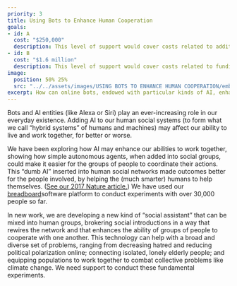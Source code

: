 ```yaml
---
priority: 3
title: Using Bots to Enhance Human Cooperation
goals:
- id: A
  cost: "$250,000"
  description: This level of support would cover costs related to additional pilot project work on using bots to enhance human cooperation, including support for software development on our <a href="http://breadboard.yale.edu" target="_blank" class="underline text-blue-500 hover:no-underline">breadboard</a> platform, participant incentives, research assistance and analysis over a 1-year period.
- id: B
  cost: "$1.6 million"
  description: This level of support would cover costs related to funding our full research team over the course of 2.5 years to develop and execute game theory-driven experimental scenarios, exploring how AI agents (bots) can affect behavior and validating these discoveries in real-world scenarios in the US and Honduras. Outcomes would include publication of significant new discoveries.
image:
  position: 50% 25%
  src: "../../assets/images/USING BOTS TO ENHANCE HUMAN COOPERATION/embedded-bots-d.jpg"
excerpt: How can online bots, endowed with particular kinds of AI, enhance human cooperation? By rewiring social connections using autonomous agents, we can make groups of people more effective at cooperation and better able to solve diverse collective actions problems.
---
```


Bots and AI entities (like Alexa or Siri) play an ever-increasing role in our everyday existence. Adding AI to our human social systems (to form what we call “hybrid systems” of humans and machines) may affect our ability to live and work together, for better or worse.

We have been exploring how AI may enhance our abilities to work together, showing how simple autonomous agents, when added into social groups, could make it easier for the groups of people to coordinate their actions. This “dumb AI” inserted into human social networks made outcomes better for the people involved, by helping the (much smarter) humans to help themselves. ([See our 2017 Nature article.][nature]) We have used our [breadboard]software platform to conduct experiments with over 30,000 people so far. 

In new work, we are developing a new kind of “social assistant” that can be mixed into human groups, brokering social introductions in a way that rewires the network and that enhances the ability of groups of people to cooperate with one another. This technology can help with a broad and diverse set of problems, ranging from decreasing hatred and reducing political polarization online; connecting isolated, lonely elderly people; and equipping populations to work together to combat collective problems like climate change. We need support to conduct these fundamental experiments.

[nature]: http://humannaturelab.net/publications/locally-noisy-autonomous-agents-improve-global-human-coordination-in-network-experiments
[breadboard]: http://breadboard.yale.edu